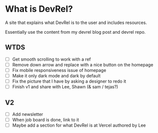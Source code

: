 # What is DevRel?

A site that explains what DevRel is to the user and includes resources.

Essentially use the content from my devrel blog post and devrel repo.

## WTDS

- [ ] Get smooth scrolling to work with a ref
- [ ] Remove down arrow and replace with a nice button on the homepage
- [ ] Fix mobile responsiveness issue of homepage
- [ ] Make it only dark mode and dark by default
- [ ] Fix the picture that I have by asking a designer to redo it
- [ ] Finish v1 and share with Lee, Shawn (& sam / tejas?)

## V2

- [ ] Add newsletter
- [ ] When job board is done, link to it
- [ ] Maybe add a section for what DevRel is at Vercel authored by Lee
